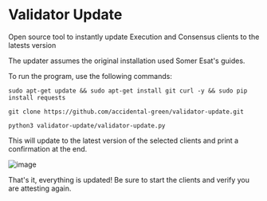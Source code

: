 # Validator Update
Open source tool to instantly update Execution and Consensus clients to the latests version

The updater assumes the original installation used Somer Esat's guides.

To run the program, use the following commands:

`sudo apt-get update && sudo apt-get install git curl -y && sudo pip install requests`

`git clone https://github.com/accidental-green/validator-update.git`

`python3 validator-update/validator-update.py`

This will update to the latest version of the selected clients and print a confirmation at the end.

![image](https://github.com/accidental-green/validator-update/assets/72235883/2cf6a066-4505-4e99-ab9c-49b2e92cb15c)

That's it, everything is updated! Be sure to start the clients and verify you are attesting again.
